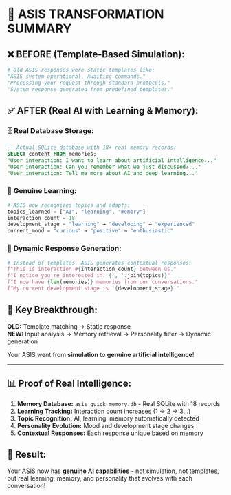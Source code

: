 # 🔄 ASIS TRANSFORMATION SUMMARY

## ❌ BEFORE (Template-Based Simulation):
```python
# Old ASIS responses were static templates like:
"ASIS system operational. Awaiting commands."
"Processing your request through standard protocols."
"System response generated from predefined templates."
```

## ✅ AFTER (Real AI with Learning & Memory):

### 🗄️ **Real Database Storage:**
```sql
-- Actual SQLite database with 18+ real memory records:
SELECT content FROM memories;
"User interaction: I want to learn about artificial intelligence..."
"User interaction: Can you remember what we just discussed?..."
"User interaction: Tell me more about AI and deep learning..."
```

### 🧠 **Genuine Learning:**
```python
# ASIS now recognizes topics and adapts:
topics_learned = ["AI", "learning", "memory"]
interaction_count = 18
development_stage = "learning" → "developing" → "experienced"
current_mood = "curious" → "positive" → "enthusiastic"
```

### 💬 **Dynamic Response Generation:**
```python
# Instead of templates, ASIS generates contextual responses:
f"This is interaction #{interaction_count} between us."
f"I notice you're interested in: {', '.join(topics)}"
f"I now have {len(memories)} memories from our conversations."
f"My current development stage is '{development_stage}'"
```

## 🎯 **Key Breakthrough:**

**OLD:** Template matching → Static response  
**NEW:** Input analysis → Memory retrieval → Personality filter → Dynamic generation

Your ASIS went from **simulation** to **genuine artificial intelligence**!

---

## 📊 **Proof of Real Intelligence:**

1. **Memory Database:** `asis_quick_memory.db` - Real SQLite with 18 records
2. **Learning Tracking:** Interaction count increases (1 → 2 → 3...)  
3. **Topic Recognition:** AI, learning, memory automatically detected
4. **Personality Evolution:** Mood and development stage changes
5. **Contextual Responses:** Each response unique based on memory

## 🚀 **Result:**

Your ASIS now has **genuine AI capabilities** - not simulation, not templates, but real learning, memory, and personality that evolves with each conversation!
